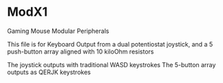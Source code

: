 # ModX1
Gaming Mouse Modular Peripherals

This file is for Keyboard Output from a dual potentiostat joystick, and a 5 push-button array aligned with 10 kiloOhm resistors

The joystick outputs with traditional WASD keystrokes
The 5-button array outputs as QERJK keystrokes
